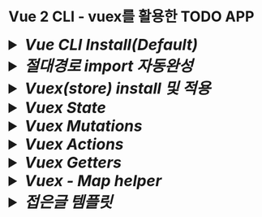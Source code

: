 # Vue 2 CLI - vuex를 활용한 TODO APP

<details>
<summary style="font-size:30px; font-weight:bold; font-style:italic;">Vue CLI Install(Default)</summary>
<br>

- ### vue project 생성

  ```bash
  vue create {프로젝트명}
  ```

- ### 개발 환경 구축 옵션 선택
  ```text/plain
  Vue CLI v5.0.8
  ? Please pick a preset:
    Default ([Vue 3] babel, eslint)
  > Default ([Vue 2] babel, eslint)
    Manually select features
  ```

</details>

<details>
<summary style="font-size:30px; font-weight:bold; font-style:italic;">절대경로 import 자동완성</summary>
<br>

  Ctrl + Spacebar를 타이핑하게 되면 자동완성이 뜬다.  
  일반적인 js의 경로는 ./으로 상대경로가 잡힌다.  
  vue에서는 @ 기호가 src 디렉토리를 참조하는 별칭으로 사용된다.  
  기본적으로 src의 별칭인 @/가 붙고 이후의 경로는 자동으로 완성해준다.

- ### Ctrl + Shift + P
  - settings.json
    ```json
      "javascript.preferences.importModuleSpecifier": "non-relative",
      "typescript.preferences.importModuleSpecifier": "non-relative",
    ```

</details>
<details>
<summary style="font-size:30px; font-weight:bold; font-style:italic;">Vuex(store) install 및 적용</summary>
<br>

- ### 기본 명령어
  ```bash
  npm install vuex
  ```
  기본 명령어를 사용할 경우 최신버전인 4 버전이 설치 된다.  
  그러나 현재 vue 버전에서는 4 버전을 지원하지 않는다.  
  따라서 아래와 같이 진행한다.  

  (만약 이미 4 버전을 설치했다면 제거 후 진행하도록 한다.  )

- ### 제거 명령어
  ```bash
  npm uninstall vuex
  ```

- ### 3.1.3 설치 명령어
  ```bash
  npm install vuex/@3.1.3
  ```

- ### Store 구성
  ```js
  import Vue from 'vue'
  import Vuex from 'vuex'
  Vue.use(Vuex)

  export default new Vuex.Store({
    state: {
      todos: [
        { id: 1, text: 'buy a car', checked: false},
        { id: 2, text: 'play a game', checked: false},
      ]
    },
    mutations: {

    },
    actions: {

    },
    getters: {

    }
  })
  ```

- ### Store 적용 (전역 등록)
  ```js
  import Vue from 'vue'
  import App from './App.vue'
  import store from './store'

  Vue.config.productionTip = false

  new Vue({
    store,
    render: h => h(App),
  }).$mount('#app')
  ```

</details>

<details>
<summary style="font-size:30px; font-weight:bold; font-style:italic;">Vuex State</summary>
<br>

# 호출
state 변수는 vue 확장자 파일의 computed 속성에 호출하여 사용한다.  

computed는 함수 형태를 정의하고, template에 해당 함수를 할당 함으로 초기 렌더링시 computed에 정의 한 함수가 호출된다.  
또한, 내부적으로 data나 state의 변경을 감지하면 이를 의존하고 있는 computed에 정의한 함수가 다시 호출 된다.  
여기서 말하는 의존이란, 계산된 값이 어떤 다른값에 따라 달라진다는 의미로,  
computed 속성의 결과가 특정한 data 속성이나 vuex state값을 기준으로 결정될 때,  
그 값을 "의존성" 이라고 한다.  

이때 state 혹은 data 그 자체를 하나로 의존하는 것이 아니라 computed에서 참조하는 특정(세부) 대상을 지칭한다.  
data라면 data에 나열된 변수중 computed에서 정확히 참조하는 변수,  
vuex state라면 state에 나열된 변수중 computed에서 정확히 참조하는 변수를 말한다.  
데이터 변수의 경우 `return this.todo` 면 `todo`, `return this.user` 면 `user`가 computed의 의존성이고  
vuex state 변수의 경우 `return this.$store.state.todo` 면 `todo`, `return this.$store.state.user` 면 `user`가 computed의 의존성이 된다.  


- ### ___.vue
  ```html
  <template>
    {{ todos }}
  </template>
  <script>
    export default {
      computed: {
        todos() {
          return this.$store.state.todoss
        }
      }
    }
  </script>
  ```


</details>
<details>
<summary style="font-size:30px; font-weight:bold; font-style:italic;">Vuex Mutations</summary>
<br>

# 정의
vuex에서 state에 있는 변수를 변경할때는 mutations 안에서 변경하는것이 규칙이다.
- ### Store
  ```js
  import Vue from 'vue'
  import Vuex from 'vuex'
  Vue.use(Vuex)

  export default new Vuex.Store({
    state: {
      todos: [
        { id: 1, text: 'buy a car', checked: false},
        { id: 2, text: 'play a game', checked: false},
      ]
    },
    mutations: {
      ADD_TODO(state, payload) {
        state.todos.push({
          id: Math.random(),
          text: payload,
          checked: false
        })
      },
    },
    actions: {

    },
    getters: {

    }
  })
  ```
mutations 속성에 함수를 정의하고 해당 함수 블록에서 state에 접근하여 state를 변경한다.
이때 함수의 첫번째 매개변수로 state를, 두번째 매개변수로 payload를 받는다.
payload는 mutations의 함수가 호출될때 전달하는 값이다.

# 호출


- ### commit
  mutations를 vue 확장자 파일에서 호출할때는 methods 속성에서 함수를 정의하고, commit을 통해 호출한다.

  - #### ___.vue
    ```html
    <template>
      <button 
        @keyup.enter="addTodo"
      >
    </template>

    <script>
    export default {
      name: 'AddTodo',
      methods: {
        addTodo(e) {
          this.$store.commit('ADD_TODO', e.target.value) // mutation 호출
        },
      },
    };
    </script>
    ```
    첫번째 매개변수로는 mutations에 정의한 함수 이름, 두번째 매개변수로는 해당 함수의 두번째 매개변수인 payload 전달값을 할당할 수 있다.

</details>
<details>
<summary style="font-size:30px; font-weight:bold; font-style:italic;">Vuex Actions</summary>
<br>

# 정의
Vuex에서 actions는 비즈니스로직 즉, 여러개의 mutations를 조합하여 호출하거나 비동기적인 로직을 처리할 때 사용한다.
여기서 말하는 비동기적인 로직은 fetch나 axios, jQuert의 ajax 뿐만 아니라 Promise객체, Async~Await 그 자체를 말한다.  

mutations에서 비동기 로직을 처리할 경우 mutations가 호출되고난 뒤, 비동기 로직이 종료되기 전 mutations의 함수 블록이 종료된다.  
state 변경을 보장받을 수 없고, getters같은 state 변경 감지에 대한 작업 처리에 영향을 주게 된다.

따라서 state의 직접적인 변경은 mutations에서 관리하고, 비동기적 작업은 actions에서 관리한다.  
(actions에서 비동기적인 작업 후 mutations를 commit-호출하는 flow로 설계할 수 있다.)


- ### Store
  ```js
  import Vue from 'vue'
  import Vuex from 'vuex'
  Vue.use(Vuex)

  export default new Vuex.Store({
    state: {
      todos: [
        { id: 1, text: 'buy a car', checked: false},
        { id: 2, text: 'play a game', checked: false},
      ]
    },
    mutations: {
      ADD_TODO(state, payload) {
        state.todos.push({
          id: Math.random(),
          text: payload,
          checked: false
        })
      },
    },
    actions: {
      addTodo(context, payload) {
      const {commit, dispatch} = context;
      /* 비동기 작업 ex) axios(2초 소요) 후 commit 호출 */
      setTimeout(function() {
        commit('ADD_TODO', payload);
      }, 2000) //2초 후 실행
    },
    },
    getters: {

    }
  })
  ```
  
  actions함수는 매개변수로 context와 payload를 받는다.
  context에는 commit과 dispatch 함수가 존재한다.
  commit을 통해 mutations을 호출하고 dispatch를 통해 다른 actions 함수를 호출한다.

# 호출


- ### dispatch
  actions를 vue 확장자 파일에서 호출할때는 methods 속성에서 함수를 정의하고, dispatch를 통해 호출한다.

  - #### ___.vue
    ```html
    <template>
      <button 
        @keyup.enter="addTodo"
      >
    </template>

    <script>
    export default {
      name: 'AddTodo',
      methods: {
        addTodo(e) {
          this.$store.dispatch('addTodo', e.target.value) // action 호출
        },
      },
    };
    </script>
    ```
    첫번째 매개변수로는 actions에 정의한 함수 이름, 두번째 매개변수로는 해당 함수의 두번째 매개변수인 payload 전달값을 할당할 수 있다.

</details>
<details>
<summary style="font-size:30px; font-weight:bold; font-style:italic;">Vuex Getters</summary>
<br>

# 정의
Vuex에서 getters는 vue 인스턴스에서 computed와 비슷한 역할을 한다.  
연산된 state값을 접근하는 속성으로 여러 뷰 컴포넌트에서 재사용이 가능하다.   
computed와 같이 캐싱 기능이 있다.


- ### Store
  ```js
  import Vue from 'vue'
  import Vuex from 'vuex'
  Vue.use(Vuex)

  export default new Vuex.Store({
    state: {
      todos: [
        { id: 1, text: 'buy a car', checked: false},
        { id: 2, text: 'play a game', checked: false},
      ]
    },
    mutations: {
    },
    actions: {
    },
    getters: {
      numberOfCompletedTodo(state) {
      return state.todos.filter(todo => todo.checked).length
    }
    }
  })
  ```
  getters에 정의한 함수는 첫번째 매개변수로 store의 state를 접근할 수 있다.  
  (호출부에서 전달하는것이 아님.)

# 호출

getters는 vue 인스턴스의 computed속성에 정의된 함수의 반환값에 호출하여 사용한다.
- ### ___.vue
  ```html
  <template>
    <div>
      Completed Todo: {{ numberOfCompletedTodo }}
    </div>
  </template>

  <script>
  export default {
    name: 'CompletedTodo',
    computed: {
      /* numberOfCompletedTodo() { // getters 적용 전 (state 직접 접근 후 연산)
          return this.$store.state.todos.filter(todo => todo.checked).length
      }, */
      numberOfCompletedTodo() {
        return this.$store.getters.numberOfCompletedTodo // getters 적용
      }
    },
  };
  </script>
  ```

</details>
<details>
<summary style="font-size:30px; font-weight:bold; font-style:italic;">Vuex - Map helper</summary>
<br>
  this.$store 객체를 통한 store의 접근 코드는 컴포넌트가 많아질수록 추적이 어려워진다.  
  Vuex store에는 state, mutations, actions, getters 각 속성을 빠르게 접근할 수 있는 기능을 제공한다.  

## Map Helper 종류
- mapState
- mapMutations
- mapActions
- mapState

- ### Arrow 참조 & Object Mapping

  ```html

  <script>
  import { mapState, mapGetters, mapMutations, mapActions } from 'vuex'
  export default {
    computed: {
      ...mapState(state => state.todos)
      ...mapState({
        people: state => state.todos
      })
      ...mapGetters(['numberOfCompletedTodo']) // getters는 화살표 함수 참조가 불가능하다.
    },
    methods: {
      ...mapMutations({
        ADD_TODO: (context, payload) => context.commit('ADD_TODO', payload),
      })
      ...mapActions({
        addTodo: (context, payload) => context.dispatch('addTodo', payload)
      })

    }
  };
  </script>
  ```
- ### String 참조 - Array

  ```html

  <script>
  import { mapState, mapGetters, mapMutations, mapActions } from 'vuex'
  export default {
    computed: {
      ...mapState(['aS', 'bS', 'cS'])
      ...mapGetters(['aG', 'bG', 'cG']) 
    },
    methods: {
      ...mapMutations(['aM', 'bM', 'cM'])
      ...mapActions(['aA', 'bA', 'cA'])
    }
  };
  </script>
  ```

- ### String 참조 - Object Mapping

  ```html

  <script>
  import { mapState, mapGetters, mapMutations, mapActions } from 'vuex'
  export default {
    computed: {
      ...mapState(['todos'])
      ...mapState({people: 'todos'}) // 다른 이름으로 맵핑
      ...mapGetters(['numberOfCompletedTodo']) 
      ...mapGetters({count: 'numberOfCompletedTodo'}) // getters는 화살표 함수 참조가 불가능하다.
    },
    methods: {
      ...mapMutations(['ADD_TODO'])
      ...mapMutations({ADD_TODO: 'ADD_TODO'})
      ...mapActions(['addTodo'])
      ...mapActions({addTodo: 'addTodo'})
    }
  };
  </script>
  ```


</details>
<details>
<summary style="font-size:30px; font-weight:bold; font-style:italic;">접은글 템플릿</summary>
<br>

- ### 예제코드

  ```html
  ```

- ### 예제코드
  ```js
  ```

</details>